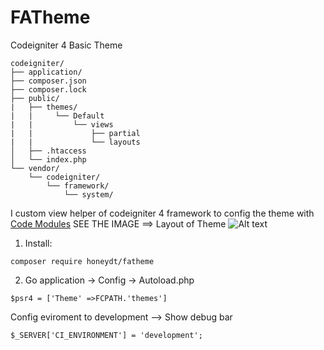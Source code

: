 # FATheme
Codeigniter 4 Basic Theme
```
codeigniter/
├── application/
├── composer.json
├── composer.lock
├── public/
|   ├── themes/
|   |     └── Default
|   |         └── views  
|   |             ├── partial 
|   |             └── layouts  
│   ├── .htaccess
│   └── index.php
└── vendor/
    └── codeigniter/
        └── framework/
            └── system/
````
I custom view helper of codeigniter 4 framework to config the theme with [Code Modules](https://bcit-ci.github.io/CodeIgniter4/general/modules.html?highlight=core%20module)
SEE THE IMAGE ==> Layout of Theme
![Alt text](/screenshot.png?raw=true "Layout")
1. Install:
```
composer require honeydt/fatheme
```
2. Go application -> Config -> Autoload.php 
```
$psr4 = ['Theme' =>FCPATH.'themes']
```
Config eviroment to development --> Show debug bar 
```
$_SERVER['CI_ENVIRONMENT'] = 'development';
```

